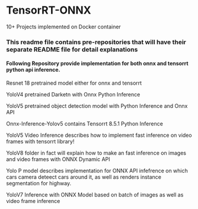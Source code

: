 # TensorRT-ONNX
10+ Projects implemented on Docker container


### This readme file contains pre-repositories that will have their separate README file for detail explanations


#### Following Repository provide implementation for both onnx and tensorrt python api inference.

Resnet 18 pretrained model either for onnx and tensorrt

YoloV4 pretrained Darketn with Onnx Python Inference

YoloV5 pretrained object detection model with Python Inference and Onnx API

Onnx-Inference-Yolov5 contains Tensorrt 8.5.1 Python Inference 

YoloV5 Video Inference describes how to implement fast inference on video frames with tensorrt library! 

YoloV8 folder in fact will explain how to make an fast inference on images and video frames with ONNX Dynamic API

Yolo P model describes implementation for ONNX API infefrence on which cars camera deteect cars around it, as well as renders instance segmentation for highway.

YoloV7 Inference with ONNX Model based on batch of images as well as video frame inference

```
